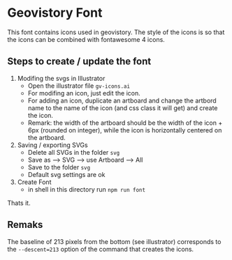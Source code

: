 # Geovistory Font
This font contains icons used in geovistory. The style of the icons is so that the icons can be combined with fontawesome 4 icons.

## Steps to create / update the font

1. Modifing the svgs in Illustrator
    - Open the illustrator file `gv-icons.ai`
    - For modifing an icon, just edit the icon. 
    - For adding an icon, duplicate an artboard and change the artbord name to the name of the icon (and css class it will get) and create the icon.
    - Remark: the width of the artboard should be the width of the icon + 6px (rounded on integer), while the icon is horizontally centered on the artboard. 
2. Saving / exporting SVGs 
    - Delete all SVGs in the folder `svg`
    - Save as --> SVG --> use Artboard --> All
    - Save to the folder `svg`
    - Default svg settings are ok
3. Create Font
    - in shell in this directory run `npm run font`

Thats it.

## Remaks
The baseline of 213 pixels from the bottom (see illustrator) corresponds to the `--descent=213` option of the command that creates the icons.
